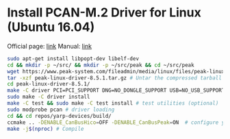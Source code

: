 # Install PCAN-M.2 Driver for Linux (Ubuntu 16.04)

Official page:  [link](https://www.peak-system.com/fileadmin/media/linux/index.htm)
Manual:         [link](https://www.peak-system.com/fileadmin/media/linux/files/PCAN-Driver-Linux_UserMan_eng.pdf)

```bash
sudo apt-get install libpopt-dev libelf-dev
cd && mkdir -p ~/src/ && mkdir -p ~/src/peak && cd ~/src/peak
wget https://www.peak-system.com/fileadmin/media/linux/files/peak-linux-driver-8.5.1.tar.gz
tar -xzf peak-linux-driver-8.5.1.tar.gz # Untar the compressed tarball file
cd peak-linux-driver-8.5.1/ 
make -C driver PCI=PCI_SUPPORT DNG=NO_DONGLE_SUPPORT USB=NO_USB_SUPPORT ISA=NO_ISA_SUPPORT PCC=NO_PCCARD_SUPPORT
sudo make -C driver install
make -C test && sudo make -C test install # test utilities (optional)
sudo modprobe pcan # driver loading
cd && cd repos/yarp-devices/build/
ccmake .. -DENABLE_CanBusHico=OFF -DENABLE_CanBusPeak=ON  # configure yarp-devices to use CanBusPeak
make -j$(nproc) # Compile
```
